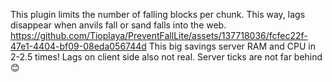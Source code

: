 This plugin limits the number of falling blocks per chunk. This way, lags disappear when anvils fall or sand falls into the web.
https://github.com/Tioplaya/PreventFallLite/assets/137718036/fcfec22f-47e1-4404-bf09-08eda056744d
This big savings server RAM and CPU in 2-2.5 times! Lags on client side also not real. Server ticks are not far behind 😊
